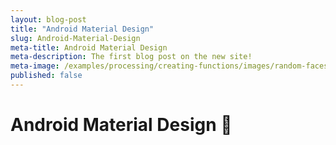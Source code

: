 ```yaml
---
layout: blog-post
title: "Android Material Design"
slug: Android-Material-Design
meta-title: Android Material Design
meta-description: The first blog post on the new site!
meta-image: /examples/processing/creating-functions/images/random-faces-2.png
published: false
---
```


# Android Material Design :art:
